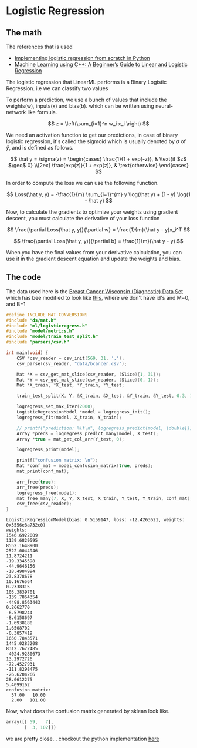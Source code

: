 # Logistic Regression

## The math

The references that is used

- [Implementing logistic regression from scratch in Python](https://developer.ibm.com/articles/implementing-logistic-regression-from-scratch-in-python/)
- [Machine Learning using C++: A Beginner’s Guide to Linear and Logistic Regression](https://www.analyticsvidhya.com/blog/2020/04/machine-learning-using-c-linear-logistic-regression/)

The logistic regression that LinearML performs is a Binary Logistic Regression. i.e we can classify two
values

To perform a prediction, we use a bunch of values that include the weights(w), inputs(x) and bias(b).
which can be written using neural-network like formula.

$$
z = \left(\sum_{i=1}^n w_i x_i \right)
$$

We need an activation function to get our predictions, in case of binary logistic regression, it's called
the sigmoid which is usually denoted by $\sigma$ of $\hat y$, and is defined as follows.

$$
\hat y = \sigma(z) =
\begin{cases}
\frac{1}{1 + exp(-z)}, & \text{if $z$ $\geq$ 0} \\[2ex]
\frac{exp(z)}{1 + exp(z)}, & \text{otherwise}
\end{cases}
$$

In order to compute the loss we can use the following function.

$$
Loss(\hat y, y) = -\frac{1}{m} \sum_{i=1}^{m} y \log(\hat y) + (1 - y) \log(1 - \hat y)
$$

Now, to calculate the gradients to optimize your weights using gradient descent, you must calculate the derivative of your loss function

$$
\frac{\partial Loss(\hat y, y)}{\partial w} = \frac{1}{m}(\hat y - y)x_i^T
$$

$$
\frac{\partial Loss(\hat y, y)}{\partial b} = \frac{1}{m}(\hat y - y)
$$

When you have the final values from your derivative calculation, you can use it in the gradient descent equation and update the weights and bias.

## The code

The data used here is the [Breast Cancer Wisconsin (Diagnostic) Data Set](https://www.kaggle.com/datasets/uciml/breast-cancer-wisconsin-data) which has bee modified to look like [this](https://gitlab.com/adwaithrajesh/linear-ml-test/-/blob/main/data/bcancer.csv), where we
don't have id's and M=0, and B=1

```c
#define INCLUDE_MAT_CONVERSIONS
#include "ds/mat.h"
#include "ml/logisticregress.h"
#include "model/metrics.h"
#include "model/train_test_split.h"
#include "parsers/csv.h"

int main(void) {
    CSV *csv_reader = csv_init(569, 31, ',');
    csv_parse(csv_reader, "data/bcancer.csv");

    Mat *X = csv_get_mat_slice(csv_reader, (Slice){1, 31});
    Mat *Y = csv_get_mat_slice(csv_reader, (Slice){0, 1});
    Mat *X_train, *X_test, *Y_train, *Y_test;

    train_test_split(X, Y, &X_train, &X_test, &Y_train, &Y_test, 0.3, 101);

    logregress_set_max_iter(2000);
    LogisticRegressionModel *model = logregress_init();
    logregress_fit(model, X_train, Y_train);

    // printf("prediction: %lf\n", logregress_predict(model, (double[]){15.22, 30.62, 103.4, 716.9, ... , 0}, 30));
    Array *preds = logregress_predict_many(model, X_test);
    Array *true = mat_get_col_arr(Y_test, 0);

    logregress_print(model);

    printf("confusion matrix: \n");
    Mat *conf_mat = model_confusion_matrix(true, preds);
    mat_print(conf_mat);

    arr_free(true);
    arr_free(preds);
    logregress_free(model);
    mat_free_many(7, X, Y, X_test, X_train, Y_test, Y_train, conf_mat);
    csv_free(csv_reader);
}
```

```console
LogisticRegressionModel(bias: 0.5159147, loss: -12.4263621, weights: 0x5556e8a732c0)
weights:
1546.6922009
1139.6829595
8552.1648900
2522.0044946
11.8724211
-19.3345598
-44.9646156
-18.4984994
23.8378678
10.1676564
0.2338315
103.3839701
-139.7864354
-4498.8563443
0.2662770
-6.5798244
-8.6158697
-1.6938180
1.6508702
-0.3857419
1650.7843571
1445.0283208
8312.7672485
-4024.9280673
13.2972726
-72.4527931
-111.8298475
-26.6204266
28.0612275
5.4099162
confusion matrix:
  57.00   10.00
  2.00   101.00
```

Now, what does the confusion matrix generated by sklean look like.

```python
array([[ 59,   7],
       [  3, 102]])
```

we are pretty close...
checkout the python implementation [here](https://gitlab.com/adwaithrajesh/linear-ml-test/-/blob/main/notebooks/log.ipynb)
